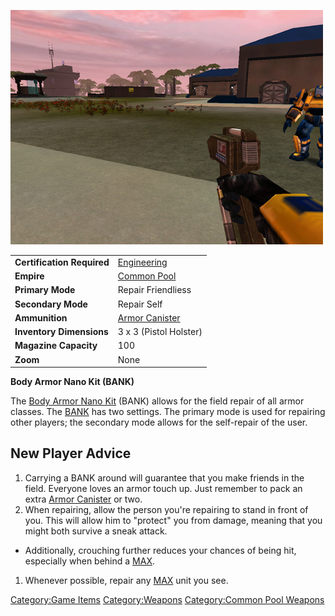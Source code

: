 ![](../images/PSScreenShot0256.jpg "PSScreenShot0256.jpg")

|                            |                                     |
| -------------------------- | ----------------------------------- |
| **Certification Required** | [Engineering](../certifications/Engineering.md)       |
| **Empire**                 | [Common Pool](../terminology/Common_Pool.md)       |
| **Primary Mode**           | Repair Friendliess                  |
| **Secondary Mode**         | Repair Self                         |
| **Ammunition**             | [Armor Canister](../items/Armor_Canister.md) |
| **Inventory Dimensions**   | 3 x 3 (Pistol Holster)              |
| **Magazine Capacity**      | 100                                 |
| **Zoom**                   | None                                |

**Body Armor Nano Kit (BANK)**

The [Body Armor Nano Kit](Body_Armor_Nano_Kit.md) (BANK) allows
for the field repair of all armor classes. The
[BANK](Body_Armor_Nano_Kit.md) has two settings. The primary
mode is used for repairing other players; the secondary mode allows for
the self-repair of the user.

## New Player Advice

1. Carrying a BANK around will guarantee that you make friends in the
    field. Everyone loves an armor touch up. Just remember to pack an
    extra [Armor Canister](../items/Armor_Canister.md) or two.
2. When repairing, allow the person you're repairing to stand in front
    of you. This will allow him to "protect" you from damage, meaning
    that you might both survive a sneak attack.

- Additionally, crouching further reduces your chances of being hit,
  especially when behind a
  [MAX](../items/Mechanized_Assault_Exo-Suit.md).

1. Whenever possible, repair any
    [MAX](../items/Mechanized_Assault_Exo-Suit.md) unit you see.

[Category:Game Items](../Category:Game_Items.md)
[Category:Weapons](../Category:Weapons.md) [Category:Common Pool
Weapons](../Category:Common_Pool_Weapons.md)
